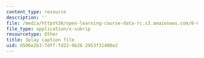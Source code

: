 ```yaml
---
content_type: resource
description: ''
file: /media/https%3A/open-learning-course-data-rc.s3.amazonaws.com/8-03sc-physics-iii-vibrations-and-waves-fall-2016/d506e2b37dfffd229b262953f31400e2_FCFpaKcpuXQ.srt
file_type: application/x-subrip
resourcetype: Other
title: 3play caption file
uid: d506e2b3-7dff-fd22-9b26-2953f31400e2
---
```

